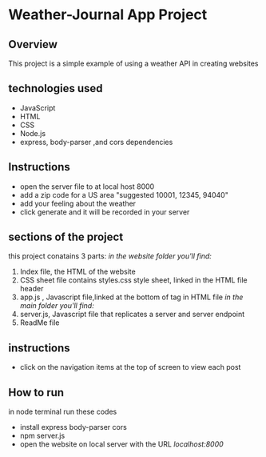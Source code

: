 # Weather-Journal App Project

## Overview
This project is a simple example of using a weather API in creating websites

## technologies used
* JavaScript
* HTML
* CSS
* Node.js
* express, body-parser ,and cors dependencies

## Instructions
* open the server file to at local host 8000
* add a zip code for a US area "suggested 10001, 12345, 94040"
* add your feeling about the weather
* click generate and it will be recorded in your server

## sections of the project
this project conatains 3 parts:
*in the website folder you'll find:*
1. Index file, the HTML of the website
2. CSS sheet file contains styles.css style sheet, linked in the HTML file header
3. app.js , Javascript file,linked at the bottom of <Body> tag in HTML file
*in the main folder you'll find:*
5. server.js, Javascript file that replicates a server and server endpoint
6. ReadMe file

## instructions 
* click on the navigation items at the top of screen to view each post

## How to run
in node terminal run these codes
* install express body-parser cors
* npm server.js
* open the website on local server with the URL *localhost:8000*
